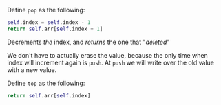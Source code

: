 <!--title={Pop and top}-->

<!--badges={Python:10,Algorithms:16}-->

<!--concepts={Class Variable, Class Method, Stack Manipulation}-->

Define `pop` as the following:

```python
self.index = self.index - 1
return self.arr[self.index + 1]
```

Decrements *the* index, and *returns* the one that "*deleted*"

We don't have to actually erase the value,  because the only time when index will increment again is `push`. At `push` we will write over the old value with a new value.

Define `top` as the following:

```python
return self.arr[self.index]
```

